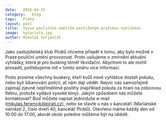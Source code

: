 ```yaml
---
date:	2016-04-15
category:	blog
tags:	Praha
layout:	post
title:	Výzva pouličním umělcům postiženým pražskou vyhláškou
image:	kytarista.jpg
author:	Mikuláš Ferjenčík
---
```


Jako zastupitelský klub Pirátů chceme přispět k tomu, aby bylo možné v Praze pouliční umění provozovat. Proto usilujeme o zmírnění aktuální vyhlášky, která je pro busking téměř likvidační. Abychom to ale mohli prosadit, potřebujeme mít v tomto směru více informací.

Proto prosíme všechny buskery, kteří kvůli nové vyhlášce dostali pokutu, nebo byli šikanováni policií, ať nám dají vědět. Nejvíc nás samozřejmě zajímají zjevně nepřiměřené postihy (například pokuta za hraní na zobcovou flétnu, protože vydává vysoké tóny). Jakým způsobem nás můžete kontaktovat? Buď můžete napsat jednoduše e-mail (mikulas.ferjencik@pirati.cz), nebo se stavte u nás v kanceláři (Mariánské náměstí 2, číslo dveří 40, kancelář Pirátů). Otevřeno máme každý den od 10:00 do 17:00, akorát okolo poledne můžeme být na obědě. 
